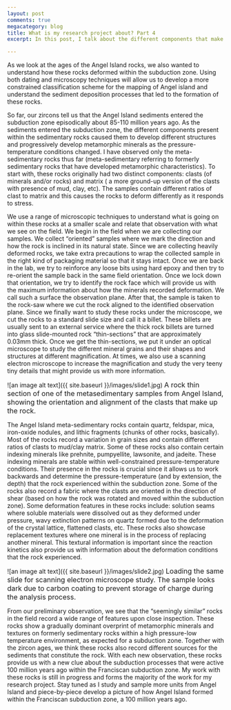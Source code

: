 ```yaml
---
layout: post
comments: true
megacategory: blog
title: What is my research project about? Part 4
excerpt: In this post, I talk about the different components that make up the rocks of Angel Island and how we use microscopic techniques to study the rock structures in the laboratory.

---
```


As we look at the ages of the Angel Island rocks, we also wanted to understand how these rocks deformed within the subduction zone. Using both dating and microscopy techniques will allow us to develop a more constrained classification scheme for the mapping of Angel island and understand the sediment deposition processes that led to the formation of these rocks. 

So far, our zircons tell us that the Angel Island sediments entered the subduction zone episodically about 85-110 million years ago. As the sediments entered the subduction zone, the different components present within the sedimentary rocks caused them to develop different structures and progressively develop metamorphic minerals as the pressure-temperature conditions changed. I have observed only the meta-sedimentary rocks thus far (meta-sedimentary referring to formerly sedimentary rocks that have developed metamorphic characteristics). To start with, these rocks originally had two distinct components: clasts (of minerals and/or rocks) and matrix ( a more ground-up version of the clasts with presence of mud, clay, etc). The samples contain different ratios of clast to matrix and this causes the rocks to deform differently as it responds to stress. 

We use a range of microscopic techniques to understand what is going on within these rocks at a smaller scale and relate that observation with what we see on the field. We begin in the field when we are collecting our samples. We collect “oriented” samples where we mark the direction and how the rock is inclined in its natural state. Since we are collecting heavily deformed rocks, we take extra precautions to wrap the collected sample in the right kind of packaging material so that it stays intact. Once we are back in the lab, we try to reinforce any loose bits using hard epoxy and then try to re-orient the sample back in the same field orientation. Once we lock down that orientation, we try to identify the rock face which will provide us with the maximum information about how the minerals recorded deformation. We call such a surface the observation plane. After that, the sample is taken to the rock-saw where we cut the rock aligned to the identified observation plane. Since we finally want to study these rocks under the microscope, we cut the rocks to a standard slide size and call it a billet. These billets are usually sent to an external service where the thick rock billets are turned into glass slide-mounted rock “thin-sections” that are approximately 0.03mm thick. Once we get the thin-sections, we put it under an optical microscope to study the different mineral grains and their shapes and structures at different magnification. At times, we also use a scanning electron microscope to increase the magnification and study the very teeny tiny details that might provide us with more information. 

![an image alt text]({{ site.baseurl }}/images/slide1.jpg)
<span style="font-size:16px;"> A rock thin section of one of the metasedimentary samples from Angel Island, showing the orientation and alignment of the clasts that make up the rock. </span>

The Angel Island meta-sedimentary rocks contain quartz, feldspar, mica, iron-oxide nodules, and lithic fragments (chunks of other rocks, basically). Most of the rocks record a variation in grain sizes and contain different ratios of clasts to mud/clay matrix. Some of these rocks also contain certain indexing minerals like prehnite, pumpyellite, lawsonite, and jadeite. These indexing minerals are stable within well-constrained pressure-temperature conditions. Their presence in the rocks is crucial since it allows us to work backwards and determine the pressure-temperature (and by extension, the depth) that the rock experienced within the subduction zone. Some of the rocks also record a fabric where the clasts are oriented in the direction of shear (based on how the rock was rotated and moved within the subduction zone). Some deformation features in these rocks include: solution seams where soluble materials were dissolved out as they deformed under pressure, wavy extinction patterns on quartz formed due to the deformation of the crystal lattice, flattened clasts, etc. These rocks also showcase replacement textures where one mineral is in the process of replacing another mineral. This textural information is important since the reaction kinetics also provide us with information about the deformation conditions that the rock experienced.

![an image alt text]({{ site.baseurl }}/images/slide2.jpg)
<span style="font-size:16px;"> Loading the same slide for scanning electron microscope study. The sample looks dark due to carbon coating to prevent storage of charge during the analysis process. </span>

From our preliminary observation, we see that the “seemingly similar” rocks in the field record a wide range of features upon close inspection. These rocks show a gradually dominant overprint of metamorphic minerals and textures on formerly sedimentary rocks within a high pressure-low temperature environment, as expected for a subduction zone. Together with the zircon ages, we think these rocks also record different sources for the sediments that constitute the rock. With each new observation, these rocks provide us with a new clue about the subduction processes that were active 100 million years ago within the Franciscan subduction zone. My work with these rocks is still in progress and forms the majority of the work for my research project. Stay tuned as I study and sample more units from Angel Island and piece-by-piece develop a picture of how Angel Island formed within the Franciscan subduction zone, a 100 million years ago. 
